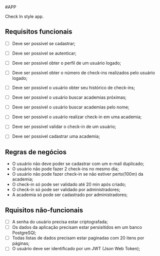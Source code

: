 #APP

Check In style app.

## Requisitos funcionais

- [ ] Deve ser possivel se cadastrar;
- [ ] Deve ser possivel se autenticar;
- [ ] Deve ser possivel obter o perfil de um usuário logado;
- [ ] Deve ser possivel obter o número de check-ins realizados pelo usuário logado;
- [ ] Deve ser possivel o usuário obter seu histórico de check-ins;
- [ ] Deve ser possivel o usuário buscar academias próximas;
- [ ] Deve ser possivel o usuário buscar academias pelo nome;
- [ ] Deve ser possivel o usuário realizar check-in em uma academia;
- [ ] Deve ser possivel validar o check-in de um usuário;
- [ ] Deve ser possivel cadastrar uma academia;


## Regras de negócios

- O usuário não deve poder se cadastrar com um e-mail duplicado;
- O usuário não pode fazer 2 check-ins no mesmo dia;
- O usuário não pode fazer check-in se não estiver perto(100m) da academia;
- O check-in só pode ser validado até 20 min após criado;
- O check-in só pode ser validado por administradores;
- A academia só pode ser cadastrado por administradores;

## Rquisitos não-funcionais

- [ ] A senha do usuário precisa estar criptografada;
- [ ] Os dados da aplicação precisam estar persisitidos em um banco PostgreSQl;
- [ ] Todas listas de dados precisam estar paginadas com 20 itens por páginas;
- [ ] O usuário deve ser identificado por um JWT (Json Web Token);